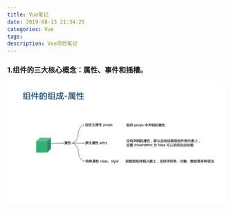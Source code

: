 ```yaml
---
title: Vue笔记
date: 2019-08-13 21:34:25
categories: Vue
tags:
description: Vue项目笔记
---
```


### 1.组件的三大核心概念：属性、事件和插槽。
![组件的组成-属性](Vue笔记/1.jpeg)
